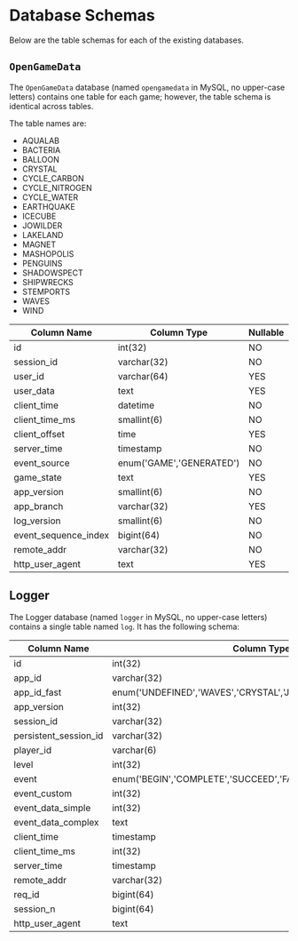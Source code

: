 # Database Schemas

Below are the table schemas for each of the existing databases.

## `OpenGameData`

The `OpenGameData` database (named `opengamedata` in MySQL, no upper-case letters) contains one table for each game; however, the table schema is identical across tables.

The table names are:

- AQUALAB
- BACTERIA
- BALLOON
- CRYSTAL
- CYCLE_CARBON
- CYCLE_NITROGEN
- CYCLE_WATER
- EARTHQUAKE
- ICECUBE
- JOWILDER
- LAKELAND
- MAGNET
- MASHOPOLIS
- PENGUINS
- SHADOWSPECT
- SHIPWRECKS
- STEMPORTS
- WAVES
- WIND

| Column Name     | Column Type     | Nullable |
| --------------- | --------------- | -------- |
| id              | int(32)         | NO       |
| session_id      | varchar(32)     | NO       |
| user_id         | varchar(64)     | YES      |
| user_data       | text            | YES      |
| client_time     | datetime        | NO       |
| client_time_ms  | smallint(6)     | NO       |
| client_offset   | time            | YES      |
| server_time     | timestamp       | NO       |
| event_source    | enum('GAME','GENERATED') | NO   |
| game_state      | text            | YES      |
| app_version     | smallint(6)     | NO       |
| app_branch      | varchar(32)     | YES      |
| log_version     | smallint(6)     | NO       |
| event_sequence_index | bigint(64) | NO       |
| remote_addr     | varchar(32)     | NO       |
| http_user_agent | text            | YES      |

## Logger

The Logger database (named `logger` in MySQL, no upper-case letters) contains a single table named `log`.
It has the following schema:

| Column Name           | Column Type     | Nullable |
| --------------------- | ------------------ | -------- |
| id                    | int(32)         | NO       |
| app_id                | varchar(32)     | NO       |
| app_id_fast           | enum('UNDEFINED','WAVES','CRYSTAL','JOWILDER','LAKELAND')      | NO   |
| app_version           | int(32)         | NO       |
| session_id            | varchar(32)     | YES      |
| persistent_session_id | varchar(32)     | YES      |
| player_id             | varchar(6)      | YES      |
| level                 | int(32)         | NO       |
| event                 | enum('BEGIN','COMPLETE','SUCCEED','FAIL','CUSTOM','UNDEFINED') | YES  |
| event_custom          | int(32)         | NO       |
| event_data_simple     | int(32)         | NO       |
| event_data_complex    | text            | YES      |
| client_time           | timestamp       | NO       |
| client_time_ms        | int(32)         | NO       |
| server_time           | timestamp       | NO       |
| remote_addr           | varchar(32)     | YES      |
| req_id                | bigint(64)      | NO       |
| session_n             | bigint(64)      | NO       |
| http_user_agent       | text            | YES      |
